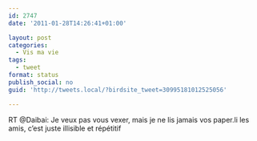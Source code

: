 ```yaml
---
id: 2747
date: '2011-01-28T14:26:41+01:00'

layout: post
categories:
  - Vis ma vie
tags:
  - tweet
format: status
publish_social: no
guid: 'http://tweets.local/?birdsite_tweet=30995181012525056'

---
```


RT @Daibai: Je veux pas vous vexer, mais je ne lis jamais vos paper.li les amis, c’est juste illisible et répétitif